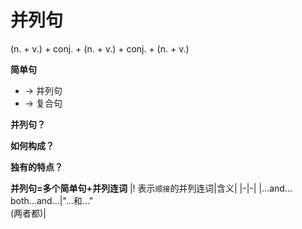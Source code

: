 # 并列句



(n. + v.) + conj. + (n. + v.) + conj. + (n. + v.)

**简单句**
  * -> 并列句
  * -> 复合句

**并列句？**

**如何构成？**

**独有的特点？**

**并列句=多个简单句+并列连词**
|! 表示`顺接`的并列连词|含义|
|-|-|
|...and...<br> both...and...|"...和..."<br>(两者都)|







